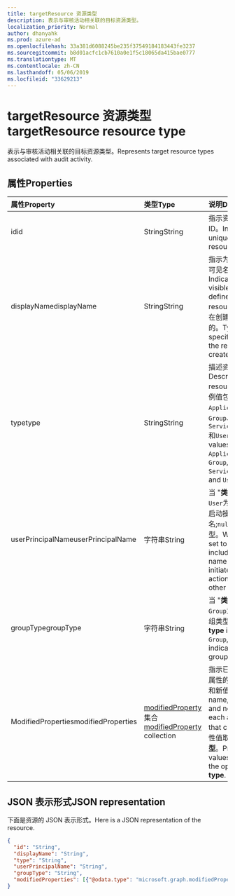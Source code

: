 ```yaml
---
title: targetResource 资源类型
description: 表示与审核活动相关联的目标资源类型。
localization_priority: Normal
author: dhanyahk
ms.prod: azure-ad
ms.openlocfilehash: 33a381d6088245be235f37549184183443fe3237
ms.sourcegitcommit: b8d01acfc1cb7610a0e1f5c18065da415bae0777
ms.translationtype: MT
ms.contentlocale: zh-CN
ms.lasthandoff: 05/06/2019
ms.locfileid: "33629213"
---
```

# <a name="targetresource-resource-type"></a><span data-ttu-id="7222a-103">targetResource 资源类型</span><span class="sxs-lookup"><span data-stu-id="7222a-103">targetResource resource type</span></span>

<span data-ttu-id="7222a-104">表示与审核活动相关联的目标资源类型。</span><span class="sxs-lookup"><span data-stu-id="7222a-104">Represents target resource types associated with audit activity.</span></span> 

## <a name="properties"></a><span data-ttu-id="7222a-105">属性</span><span class="sxs-lookup"><span data-stu-id="7222a-105">Properties</span></span>

| <span data-ttu-id="7222a-106">属性</span><span class="sxs-lookup"><span data-stu-id="7222a-106">Property</span></span>     | <span data-ttu-id="7222a-107">类型</span><span class="sxs-lookup"><span data-stu-id="7222a-107">Type</span></span>   |<span data-ttu-id="7222a-108">说明</span><span class="sxs-lookup"><span data-stu-id="7222a-108">Description</span></span>|
|:---------------|:--------|:----------|
|<span data-ttu-id="7222a-109">id</span><span class="sxs-lookup"><span data-stu-id="7222a-109">id</span></span>|<span data-ttu-id="7222a-110">String</span><span class="sxs-lookup"><span data-stu-id="7222a-110">String</span></span>|<span data-ttu-id="7222a-111">指示资源的唯一 ID。</span><span class="sxs-lookup"><span data-stu-id="7222a-111">Indicates the unique ID of the resource.</span></span>|
|<span data-ttu-id="7222a-112">displayName</span><span class="sxs-lookup"><span data-stu-id="7222a-112">displayName</span></span>|<span data-ttu-id="7222a-113">String</span><span class="sxs-lookup"><span data-stu-id="7222a-113">String</span></span>|<span data-ttu-id="7222a-114">指示为资源定义的可见名称。</span><span class="sxs-lookup"><span data-stu-id="7222a-114">Indicates the visible name defined for the resource.</span></span> <span data-ttu-id="7222a-115">通常是在创建资源时指定的。</span><span class="sxs-lookup"><span data-stu-id="7222a-115">Typically specified when the resource is created.</span></span>|
|<span data-ttu-id="7222a-116">type</span><span class="sxs-lookup"><span data-stu-id="7222a-116">type</span></span>|<span data-ttu-id="7222a-117">String</span><span class="sxs-lookup"><span data-stu-id="7222a-117">String</span></span>|<span data-ttu-id="7222a-118">描述资源类型。</span><span class="sxs-lookup"><span data-stu-id="7222a-118">Describes the resource type.</span></span>  <span data-ttu-id="7222a-119">示例值包括`Application`、 `Group`、 `ServicePrincipal`和`User`。</span><span class="sxs-lookup"><span data-stu-id="7222a-119">Example values include `Application`, `Group`, `ServicePrincipal`, and `User`.</span></span>|
|<span data-ttu-id="7222a-120">userPrincipalName</span><span class="sxs-lookup"><span data-stu-id="7222a-120">userPrincipalName</span></span>|<span data-ttu-id="7222a-121">字符串</span><span class="sxs-lookup"><span data-stu-id="7222a-121">String</span></span>|<span data-ttu-id="7222a-122">当 "**类型**" 设置`User`为时, 这包括启动操作的用户名;`null`对于其他类型。</span><span class="sxs-lookup"><span data-stu-id="7222a-122">When **type** is set to `User`, this includes the user name that initiated the action; `null` for other types.</span></span>|
|<span data-ttu-id="7222a-123">groupType</span><span class="sxs-lookup"><span data-stu-id="7222a-123">groupType</span></span>|<span data-ttu-id="7222a-124">字符串</span><span class="sxs-lookup"><span data-stu-id="7222a-124">String</span></span>|<span data-ttu-id="7222a-125">当 "**类型**" 设置`Group`为时, 这表示组类型。</span><span class="sxs-lookup"><span data-stu-id="7222a-125">When **type** is set to `Group`, this indicates the group type.</span></span>|
|<span data-ttu-id="7222a-126">ModifiedProperties</span><span class="sxs-lookup"><span data-stu-id="7222a-126">modifiedProperties</span></span>|<span data-ttu-id="7222a-127">[modifiedProperty](modifiedproperty.md)集合</span><span class="sxs-lookup"><span data-stu-id="7222a-127">[modifiedProperty](modifiedproperty.md) collection</span></span>|<span data-ttu-id="7222a-128">指示已更改的每个属性的名称、旧值和新值。</span><span class="sxs-lookup"><span data-stu-id="7222a-128">Indicates name, old value and new value of each attribute that changed.</span></span> <span data-ttu-id="7222a-129">属性值取决于操作**类型**。</span><span class="sxs-lookup"><span data-stu-id="7222a-129">Property values depend on the operation **type**.</span></span>|

## <a name="json-representation"></a><span data-ttu-id="7222a-130">JSON 表示形式</span><span class="sxs-lookup"><span data-stu-id="7222a-130">JSON representation</span></span>

<span data-ttu-id="7222a-131">下面是资源的 JSON 表示形式。</span><span class="sxs-lookup"><span data-stu-id="7222a-131">Here is a JSON representation of the resource.</span></span>

<!-- {
  "blockType": "resource",
  "optionalProperties": [

  ],
  "@odata.type": "microsoft.graph.targetResource"
}-->

```json
{
  "id": "String",
  "displayName": "String",
  "type": "String",
  "userPrincipalName": "String",
  "groupType": "String",
  "modifiedProperties": [{"@odata.type": "microsoft.graph.modifiedProperty"}]
}
```


<!-- uuid: 8fcb5dbc-d5aa-4681-8e31-b001d5168d79
2015-10-25 14:57:30 UTC -->
<!-- {
  "type": "#page.annotation",
  "description": "targetResource resource",
  "keywords": "",
  "section": "documentation",
  "tocPath": ""
}-->
